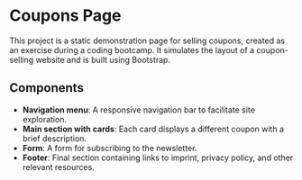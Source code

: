 # Coupons Page

This project is a static demonstration page for selling coupons, created as an exercise during a coding bootcamp. It simulates the layout of a coupon-selling website and is built using Bootstrap.

## Components

- **Navigation menu**: A responsive navigation bar to facilitate site exploration.
- **Main section with cards**: Each card displays a different coupon with a brief description.
- **Form**: A form for subscribing to the newsletter.
- **Footer**: Final section containing links to imprint, privacy policy, and other relevant resources.
